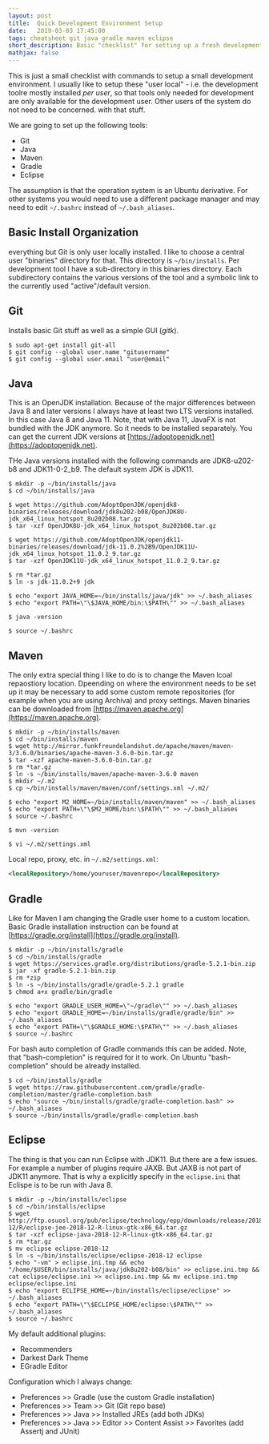 ```yaml
---
layout: post
title:  Quick Development Environment Setup
date:   2019-03-03 17:45:00
tags: cheatsheet git java gradle maven eclipse 
short_description: Basic "checklist" for setting up a fresh development environment with Git, Java, Maven, Gradle, and Eclipse.
mathjax: false
---
```


This is just a small checklist with commands to setup a small development environment. I usually like to setup these "user local" - i.e. the development toolre mostly installed _per user_, so that tools only needed for development are only available for the development user. Other users of the system do not need to be concerned. with that stuff.

We are going to set up the following tools:
* Git
* Java
* Maven
* Gradle
* Eclipse

The assumption is that the operation system is an Ubuntu derivative. For other systems you would need to use a different package manager and may need to edit `~/.bashrc` instead of `~/.bash_aliases`.

## Basic Install Organization

everything but Git is only user locally installed. I like to choose a central user "binaries" directory for that. This directory is `~/bin/installs`. Per development tool I have a sub-directory in this binaries directory. Each subdirectory contains the various versions of the tool and a symbolic link to the currently used "active"/default version.

## Git

Installs basic Git stuff as well as a simple GUI (_gitk_).

```shell
$ sudo apt-get install git-all
$ git config --global user.name "gitusername"
$ git config --global user.email "user@email"
```

## Java

This is an OpenJDK installation. Because of the major differences between Java 8 and later versions I always have at least two LTS versions installed. In this case Java 8 and Java 11. Note, that with Java 11, JavaFX is not bundled with the JDK anymore. So it needs to be installed separately. You can get the current JDK versions at [https://adoptopenjdk.net](https://adoptopenjdk.net).

THe Java versions installed with the following commands are JDK8-u202-b8 and JDK11-0-2_b9. The default system JDK is JDK11.

```shell
$ mkdir -p ~/bin/installs/java
$ cd ~/bin/installs/java

$ wget https://github.com/AdoptOpenJDK/openjdk8-binaries/releases/download/jdk8u202-b08/OpenJDK8U-jdk_x64_linux_hotspot_8u202b08.tar.gz
$ tar -xzf OpenJDK8U-jdk_x64_linux_hotspot_8u202b08.tar.gz

$ wget https://github.com/AdoptOpenJDK/openjdk11-binaries/releases/download/jdk-11.0.2%2B9/OpenJDK11U-jdk_x64_linux_hotspot_11.0.2_9.tar.gz
$ tar -xzf OpenJDK11U-jdk_x64_linux_hotspot_11.0.2_9.tar.gz

$ rm *tar.gz
$ ln -s jdk-11.0.2+9 jdk

$ echo "export JAVA_HOME=~/bin/installs/java/jdk" >> ~/.bash_aliases
$ echo "export PATH=\"\$JAVA_HOME/bin:\$PATH\"" >> ~/.bash_aliases

$ java -version

$ source ~/.bashrc
```

## Maven

The only extra special thing I like to do is to change the Maven lcoal repaostiory location. Dpeending on where the environment needs to be set up it may be necessary to add some custom remote repositories (for example when you are using Archiva) and proxy settings. Maven binaries can be downloaded from [https://maven.apache.org](https://maven.apache.org).

```shell
$ mkdir -p ~/bin/installs/maven
$ cd ~/bin/installs/maven
$ wget http://mirror.funkfreundelandshut.de/apache/maven/maven-3/3.6.0/binaries/apache-maven-3.6.0-bin.tar.gz
$ tar -xzf apache-maven-3.6.0-bin.tar.gz
$ rm *tar.gz
$ ln -s ~/bin/installs/maven/apache-maven-3.6.0 maven
$ mkdir ~/.m2
$ cp ~/bin/installs/maven/maven/conf/settings.xml ~/.m2/

$ echo "export M2_HOME=~/bin/installs/maven/maven" >> ~/.bash_aliases
$ echo "export PATH=\"\$M2_HOME/bin:\$PATH\"" >> ~/.bash_aliases
$ source ~/.bashrc

$ mvn -version

$ vi ~/.m2/settings.xml
```

Local repo, proxy, etc. in `~/.m2/settings.xml`:
```xml
<localRepository>/home/youruser/mavenrepo</localRepository>
```

## Gradle

Like for Maven I am changing the Gradle user home to a custom location. Basic Gradle installation instruction can be found at [https://gradle.org/install](https://gradle.org/install).

```shell
$ mkdir -p ~/bin/installs/gradle
$ cd ~/bin/installs/gradle
$ wget https://services.gradle.org/distributions/gradle-5.2.1-bin.zip
$ jar -xf gradle-5.2.1-bin.zip
$ rm *zip
$ ln -s ~/bin/installs/gradle/gradle-5.2.1 gradle
$ chmod a+x gradle/bin/gradle

$ echo "export GRADLE_USER_HOME=\"~/gradle\"" >> ~/.bash_aliases
$ echo "export GRADLE_HOME=~/bin/installs/gradle/gradle/bin" >> ~/.bash_aliases
$ echo "export PATH=\"\$GRADLE_HOME:\$PATH\"" >> ~/.bash_aliases
$ source ~/.bashrc
```

For bash auto completion of Gradle commands this can be added. Note, that "bash-completion" is required for it to work. On Ubuntu "bash-completion" should be already installed.

```shell
$ cd ~/bin/installs/gradle
$ wget https://raw.githubusercontent.com/gradle/gradle-completion/master/gradle-completion.bash
$ echo "source ~/bin/installs/gradle/gradle-completion.bash" >> ~/.bash_aliases
$ source ~/bin/installs/gradle/gradle-completion.bash
```

## Eclipse

The thing is that you can run Eclipse with JDK11. But there are a few issues. For example a number of plugins require JAXB. But JAXB is not part of JDK11 anymore. That is why a explicitly specify in the `eclipse.ini` that Eclispe is to be run with Java 8.

```shell
$ mkdir -p ~/bin/installs/eclipse
$ cd ~/bin/installs/eclipse
$ wget http://ftp.osuosl.org/pub/eclipse/technology/epp/downloads/release/2018-12/R/eclipse-jee-2018-12-R-linux-gtk-x86_64.tar.gz
$ tar -xzf eclipse-java-2018-12-R-linux-gtk-x86_64.tar.gz
$ rm *tar.gz
$ mv eclipse eclipse-2018-12
$ ln -s ~/bin/installs/eclipse/eclipse-2018-12 eclipse
$ echo "-vm" > eclipse.ini.tmp && echo "/home/$USER/bin/installs/java/jdk8u202-b08/bin" >> eclipse.ini.tmp && cat eclipse/eclipse.ini >> eclipse.ini.tmp && mv eclipse.ini.tmp eclipse/eclipse.ini
$ echo "export ECLIPSE_HOME=~/bin/installs/eclipse/eclipse" >> ~/.bash_aliases
$ echo "export PATH=\"\$ECLIPSE_HOME/eclipse:\$PATH\"" >> ~/.bash_aliases
$ source ~/.bashrc
```

My default additional plugins:
* Recommenders
* Darkest Dark Theme
* EGradle Editor

Configuration which I always change:
* Preferences >> Gradle (use the custom Gradle installation)
* Preferences >> Team >> Git (Git repo base)
* Preferences >> Java >> Installed JREs (add both JDKs)
* Preferences >> Java >> Editor >> Content Assist >> Favorites (add Assertj and JUnit)
